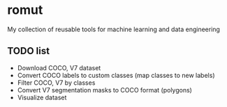 # romut
My collection of reusable tools for machine learning and data engineering

## TODO list

- Download COCO, V7 dataset 
- Convert COCO labels to custom classes (map classes to new labels)
- Filter COCO, V7 by classes
- Convert V7 segmentation masks to COCO format (polygons)
- Visualize dataset
